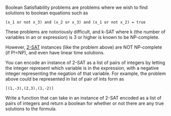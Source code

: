

Boolean Satisfiability problems are problems where we wish to find solutions to boolean equations such as

    (x_1 or not x_3) and (x_2 or x_3) and (x_1 or not x_2) = true

These problems are notoriously difficult, and k-SAT where k (the number of variables in an or expression) is 3 or higher is known to be NP-complete.

However, [2-SAT](http://en.wikipedia.org/wiki/2-satisfiability) instances (like the problem above) are NOT NP-complete (if P!=NP), and even have linear time solutions.

You can encode an instance of 2-SAT as a list of pairs of integers by letting the integer represent which variable is in the expression, with a negative integer representing the negation of that variable. For example, the problem above could be represented in list of pair of ints form as

    [(1,-3),(2,3),(1,-2)]

Write a function that can take in an instance of 2-SAT encoded as a list of pairs of integers and return a boolean for whether or not there are any true solutions to the formula.

